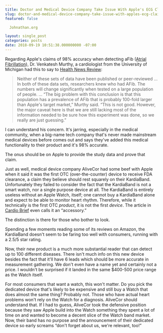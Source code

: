 ```yaml
---
title: Doctor and Medical Device Company Take Issue With Apple's ECG Claims
slug: doctor-and-medical-device-company-take-issue-with-apples-ecg-claims
featured: false

  Johnathan.org

layout: single_post
categories: posts
date: 2018-09-19 10:51:38.000000000 -07:00
---
```


Regarding Apple's claims of 98% accuracy when detecting aFib ([Atrial Fibrillation](https://en.wikipedia.org/wiki/Atrial_fibrillation)), Dr. Venkatesh Murthy, a cardiologist from the University of Michigan had this to say to [Health News Review](https://www.healthnewsreview.org/2018/09/what-did-journalists-overlook-about-the-apple-watch-heart-monitor-feature/):

>  Neither of these sets of data have been published or peer-reviewed … In both of these data sets, researchers knew who had AFib. The numbers will change significantly when tested on a large population of people.
> …
> “The big problem with this conclusion is that this population has a prevalence of AFib that is probably 100-fold larger than Apple's target market,” Murthy said. “This is not good. However, the major caveat here is that we are still lacking most of the information needed to be sure how this experiment was done, so we really are just guessing.”

I can understand his concern. It's jarring, especially in the medical community, when a big-name tech company that's never made mainstream medical devices before comes out and says they've added this medical functionality to their product and it's 98% accurate.

The onus should be on Apple to provide the study data and prove that claim.

Just as well, medical device company AliveCor had some beef with Apple when it said it was the first OTC (over-the-counter) device to receive FDA clearance, a claim they believe should rest squarely on their KardiaBand. Unfortunately they failed to consider the fact that the KardiaBand is not a smart watch, nor a single purpose device at all. The KardiaBand is entirely useless without an Apple Watch, itself; one cannot buy a KardiaBand alone and expect to be able to monitor heart rhythm. Therefore, while it technically is the first OTC _product_, it is not the first _device_. The article in [Cardio Brief](http://www.cardiobrief.org/2017/11/30/fda-approves-ecg-band-for-apple-watch/) even calls it an “accessory.”

The distinction is there for those who bother to look.

Spending a few moments reading some of its reviews on Amazon, the KardiaBand doesn't seem to be faring too well with consumers, running with a 2.5/5 star rating.

Now, their new product is a much more substantial reader that can detect up to 100 different diseases. There isn't much info on this new device besides the fact that it'll have 6 leads which should be more accurate in measurement gathering. We don't even have a name yet and certainly not a price. I wouldn't be surprised if it landed in the same $400-500 price range as the Watch itself.

For most consumers that want a watch, this won't matter. Do you pick the dedicated device that's likely to be expensive and still buy a Watch that does almost the same thing? Probably not. Those who have actual heart problems won't rely on the Watch for a diagnosis. AliveCor should understand that. If I had to guess, AliveCor took the defensive position because they saw Apple build into the Watch something they spent a lot of time on and wanted to become a decent slice of the Watch band market. Now, their band has no purpose and the announcement of their dedicated device so early screams “don't forget about us, we're relevant, too!”

